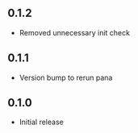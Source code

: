 ## 0.1.2
- Removed unnecessary init check

## 0.1.1
- Version bump to rerun pana

## 0.1.0
- Initial release

